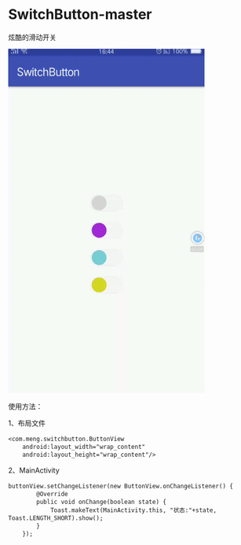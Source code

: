 # SwitchButton-master
炫酷的滑动开关

![image](https://github.com/mengcuiguang/SwitchButton-master/blob/master/test.gif )  

使用方法：

1、布局文件

    <com.meng.switchbutton.ButtonView 
        android:layout_width="wrap_content" 
        android:layout_height="wrap_content"/>
    
2、MainActivity 

    buttonView.setChangeListener(new ButtonView.onChangeListener() {
            @Override
            public void onChange(boolean state) {
                Toast.makeText(MainActivity.this, "状态:"+state, Toast.LENGTH_SHORT).show();
            }
        });
